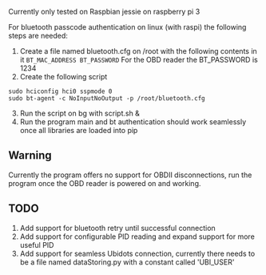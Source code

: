 Currently only tested on Raspbian jessie on raspberry pi 3

For bluetooth passcode authentication on linux (with raspi) the following steps are needed:
1. Create a file named bluetooth.cfg on /root with the following contents in it
`BT_MAC_ADDRESS BT_PASSWORD`
For the OBD reader the BT_PASSWORD is 1234
2. Create the following script
```
sudo hciconfig hci0 sspmode 0
sudo bt-agent -c NoInputNoOutput -p /root/bluetooth.cfg
```
3. Run the script on bg with script.sh &
4. Run the program main and bt authentication should work seamlessly once all libraries are loaded into pip

## Warning
Currently the program offers no support for OBDII disconnections, run the program once the OBD reader is powered on and working.

## TODO
1. Add support for bluetooth retry until successful connection
2. Add support for configurable PID reading and expand support for more useful PID
3. Add support for seamless Ubidots connection, currently there needs to be a file named dataStoring.py with a constant called 'UBI_USER'
